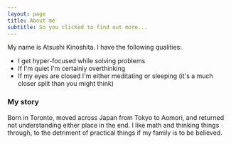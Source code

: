 ```yaml
---
layout: page
title: About me
subtitle: So you clicked to find out more...
---
```


My name is Atsushi Kinoshita. I have the following qualities:

- I get hyper-focused while solving problems
- If I'm quiet I'm certainly overthinking
- If my eyes are closed I'm either meditating or sleeping (it's a much closer split than you might think)


### My story

Born in Toronto, moved across Japan from Tokyo to Aomori, and returned not understanding either place in the end. I like math and thinking things through, to the detriment of practical things if my family is to be believed.
